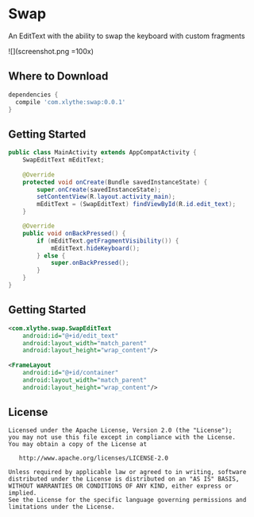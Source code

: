 Swap
====

An EditText with the ability to swap the keyboard with custom fragments

![](screenshot.png =100x)

Where to Download
-----------------
```groovy
dependencies {
  compile 'com.xlythe:swap:0.0.1'
}
```

Getting Started
---------------
```java
public class MainActivity extends AppCompatActivity {
    SwapEditText mEditText;
    
    @Override
    protected void onCreate(Bundle savedInstanceState) {
        super.onCreate(savedInstanceState);
        setContentView(R.layout.activity_main);
        mEditText = (SwapEditText) findViewById(R.id.edit_text);
    }

    @Override
    public void onBackPressed() {
        if (mEditText.getFragmentVisibility()) {
            mEditText.hideKeyboard();
        } else {
            super.onBackPressed();
        }
    }
}
```

Getting Started
---------------
```xml
<com.xlythe.swap.SwapEditText
    android:id="@+id/edit_text"
    android:layout_width="match_parent"
    android:layout_height="wrap_content"/>
        
<FrameLayout
    android:id="@+id/container"
    android:layout_width="match_parent"
    android:layout_height="wrap_content"/>
```

License
-------

    Licensed under the Apache License, Version 2.0 (the "License");
    you may not use this file except in compliance with the License.
    You may obtain a copy of the License at

       http://www.apache.org/licenses/LICENSE-2.0

    Unless required by applicable law or agreed to in writing, software
    distributed under the License is distributed on an "AS IS" BASIS,
    WITHOUT WARRANTIES OR CONDITIONS OF ANY KIND, either express or implied.
    See the License for the specific language governing permissions and
    limitations under the License.
